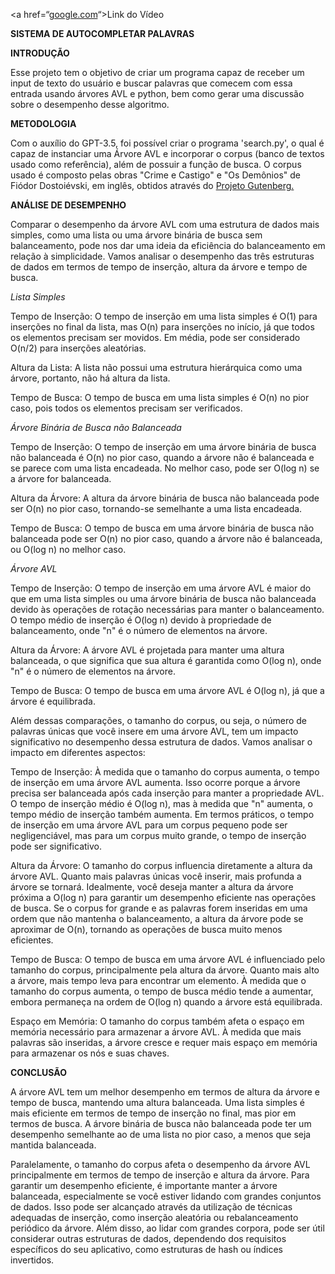 <a href=“[google.com](https://www.loom.com/share/89f11c49cf3645e899c1cbf113dfbfab?sid=e6f412ca-d3bc-4ee7-a2f3-2409f7e7641a)“>Link do Vídeo</a>

**SISTEMA DE AUTOCOMPLETAR PALAVRAS**

**INTRODUÇÃO**

Esse projeto tem o objetivo de criar um programa capaz de receber um input de texto do usuário e buscar palavras que comecem com essa entrada usando árvores AVL e python, bem como gerar uma discussão sobre o desempenho desse algoritmo.

**METODOLOGIA**

Com o auxílio do GPT-3.5, foi possível criar o programa 'search.py', o qual é capaz de instanciar uma Árvore AVL e incorporar o corpus (banco de textos usado como referência), além de possuir a função de busca. O corpus usado é composto pelas obras "Crime e Castigo" e "Os Demônios" de Fiódor Dostoiévski, em inglês, obtidos através do <a href="https://www.gutenberg.org/">Projeto Gutenberg.</a>

**ANÁLISE DE DESEMPENHO**

Comparar o desempenho da árvore AVL com uma estrutura de dados mais simples, como uma lista ou uma árvore binária de busca sem balanceamento, pode nos dar uma ideia da eficiência do balanceamento em relação à simplicidade. Vamos analisar o desempenho das três estruturas de dados em termos de tempo de inserção, altura da árvore e tempo de busca.

*Lista Simples*

Tempo de Inserção: O tempo de inserção em uma lista simples é O(1) para inserções no final da lista, mas O(n) para inserções no início, já que todos os elementos precisam ser movidos. Em média, pode ser considerado O(n/2) para inserções aleatórias.

Altura da Lista: A lista não possui uma estrutura hierárquica como uma árvore, portanto, não há altura da lista.

Tempo de Busca: O tempo de busca em uma lista simples é O(n) no pior caso, pois todos os elementos precisam ser verificados.

*Árvore Binária de Busca não Balanceada*

Tempo de Inserção: O tempo de inserção em uma árvore binária de busca não balanceada é O(n) no pior caso, quando a árvore não é balanceada e se parece com uma lista encadeada. No melhor caso, pode ser O(log n) se a árvore for balanceada.

Altura da Árvore: A altura da árvore binária de busca não balanceada pode ser O(n) no pior caso, tornando-se semelhante a uma lista encadeada.

Tempo de Busca: O tempo de busca em uma árvore binária de busca não balanceada pode ser O(n) no pior caso, quando a árvore não é balanceada, ou O(log n) no melhor caso.

*Árvore AVL*

Tempo de Inserção: O tempo de inserção em uma árvore AVL é maior do que em uma lista simples ou uma árvore binária de busca não balanceada devido às operações de rotação necessárias para manter o balanceamento. O tempo médio de inserção é O(log n) devido à propriedade de balanceamento, onde "n" é o número de elementos na árvore.

Altura da Árvore: A árvore AVL é projetada para manter uma altura balanceada, o que significa que sua altura é garantida como O(log n), onde "n" é o número de elementos na árvore.

Tempo de Busca: O tempo de busca em uma árvore AVL é O(log n), já que a árvore é equilibrada.

Além dessas comparações, o tamanho do corpus, ou seja, o número de palavras únicas que você insere em uma árvore AVL, tem um impacto significativo no desempenho dessa estrutura de dados. Vamos analisar o impacto em diferentes aspectos:

Tempo de Inserção: À medida que o tamanho do corpus aumenta, o tempo de inserção em uma árvore AVL aumenta. Isso ocorre porque a árvore precisa ser balanceada após cada inserção para manter a propriedade AVL. O tempo de inserção médio é O(log n), mas à medida que "n" aumenta, o tempo médio de inserção também aumenta. Em termos práticos, o tempo de inserção em uma árvore AVL para um corpus pequeno pode ser negligenciável, mas para um corpus muito grande, o tempo de inserção pode ser significativo.

Altura da Árvore: O tamanho do corpus influencia diretamente a altura da árvore AVL. Quanto mais palavras únicas você inserir, mais profunda a árvore se tornará. Idealmente, você deseja manter a altura da árvore próxima a O(log n) para garantir um desempenho eficiente nas operações de busca.
Se o corpus for grande e as palavras forem inseridas em uma ordem que não mantenha o balanceamento, a altura da árvore pode se aproximar de O(n), tornando as operações de busca muito menos eficientes.

Tempo de Busca: O tempo de busca em uma árvore AVL é influenciado pelo tamanho do corpus, principalmente pela altura da árvore. Quanto mais alto a árvore, mais tempo leva para encontrar um elemento.
À medida que o tamanho do corpus aumenta, o tempo de busca médio tende a aumentar, embora permaneça na ordem de O(log n) quando a árvore está equilibrada.

Espaço em Memória: O tamanho do corpus também afeta o espaço em memória necessário para armazenar a árvore AVL. À medida que mais palavras são inseridas, a árvore cresce e requer mais espaço em memória para armazenar os nós e suas chaves.

**CONCLUSÃO**

A árvore AVL tem um melhor desempenho em termos de altura da árvore e tempo de busca, mantendo uma altura balanceada.
Uma lista simples é mais eficiente em termos de tempo de inserção no final, mas pior em termos de busca.
A árvore binária de busca não balanceada pode ter um desempenho semelhante ao de uma lista no pior caso, a menos que seja mantida balanceada.

Paralelamente, o tamanho do corpus afeta o desempenho da árvore AVL principalmente em termos de tempo de inserção e altura da árvore. Para garantir um desempenho eficiente, é importante manter a árvore balanceada, especialmente se você estiver lidando com grandes conjuntos de dados. Isso pode ser alcançado através da utilização de técnicas adequadas de inserção, como inserção aleatória ou rebalanceamento periódico da árvore. Além disso, ao lidar com grandes corpora, pode ser útil considerar outras estruturas de dados, dependendo dos requisitos específicos do seu aplicativo, como estruturas de hash ou índices invertidos.

